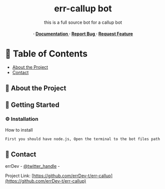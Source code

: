 
<div align='center'>

<h1>err-callup bot</h1>
<p>this is a full source bot for a callup bot</p>

<h4> <span> · </span> <a href="https://github.com/errDev-t/err-callup/blob/master/README.md"> Documentation </a> <span> · </span> <a href="https://github.com/errDev-t/err-callup/issues"> Report Bug </a> <span> · </span> <a href="https://github.com/errDev-t/err-callup/issues"> Request Feature </a> </h4>


</div>

# :notebook_with_decorative_cover: Table of Contents

- [About the Project](#star2-about-the-project)
- [Contact](#handshake-contact)


## :star2: About the Project

## :toolbox: Getting Started

### :gear: Installation

How to install
```bash
First you should have node.js, Open the terminal to the bot files path and run this command: "npm i" then go to config.json and type your bot info then run this command in the terminal: "node index.js"
```


## :handshake: Contact

errDev - [@twitter_handle](https://discord.gg/BdhTum6cPp) -

Project Link: [https://github.com/errDev-t/err-callup](https://github.com/errDev-t/err-callup)
